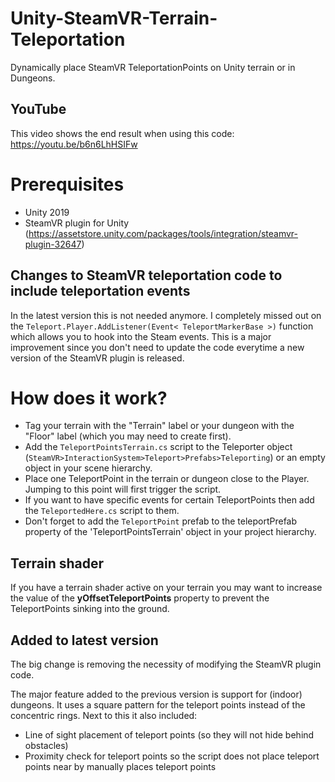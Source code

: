 # Unity-SteamVR-Terrain-Teleportation
Dynamically place SteamVR TeleportationPoints on Unity terrain or in Dungeons.

## YouTube
This video shows the end result when using this code: https://youtu.be/b6n6LhHSIFw

# Prerequisites
- Unity 2019
- SteamVR plugin for Unity (https://assetstore.unity.com/packages/tools/integration/steamvr-plugin-32647)

## Changes to SteamVR teleportation code to include teleportation events
In the latest version this is not needed anymore. I completely missed out on the `Teleport.Player.AddListener(Event< TeleportMarkerBase >)` function which allows you to hook into the Steam events. This is a major improvement since you don't need to update the code everytime a new version of the SteamVR plugin is released.

# How does it work?
 - Tag your terrain with the "Terrain" label or your dungeon with the "Floor" label (which you may need to create first).
 - Add the `TeleportPointsTerrain.cs` script to the Teleporter object (`SteamVR>InteractionSystem>Teleport>Prefabs>Teleporting`) or an empty object in your scene hierarchy.
 - Place one TeleportPoint in the terrain or dungeon close to the Player. Jumping to this point will first trigger the script.
 - If you want to have specific events for certain TeleportPoints then add the `TeleportedHere.cs` script to them.
 - Don't forget to add the `TeleportPoint` prefab to the teleportPrefab property of the 'TeleportPointsTerrain' object in your project hierarchy.

## Terrain shader
If you have a terrain shader active on your terrain you may want to increase the value of the **yOffsetTeleportPoints** property to prevent the TeleportPoints sinking into the ground.  

## Added to latest version
The big change is removing the necessity of modifying the SteamVR plugin code.

The major feature added to the previous version is support for (indoor) dungeons. It uses a square pattern for the teleport points instead of the concentric rings.
Next to this it also included:
 - Line of sight placement of teleport points (so they will not hide behind obstacles)
 - Proximity check for teleport points so the script does not place teleport points near by manually places teleport points
